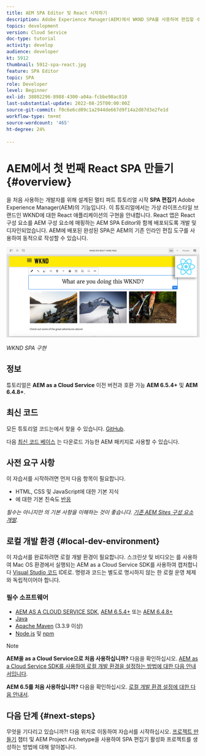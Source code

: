 ```yaml
---
title: AEM SPA Editor 및 React 시작하기
description: Adobe Experience Manager(AEM)에서 WKND SPA를 사용하여 편집할 수 있는 첫 번째 React Single Page Application(SPA)을 제작해 보십시오. AEM의 SPA 편집기와 React JS 프레임워크를 사용하여 SPA를 제작하는 방법에 대해 알아봅니다. 여러 부문으로 구성된 이 튜토리얼은 WKND의 가상 라이프스타일 브랜드를 위한 React 애플리케이션의 구현 과정을 안내합니다. 이 튜토리얼은 전체적인 SPA 개발 및 AEM과의 통합에 대한 정보를 담고 있습니다.
topics: development
version: Cloud Service
doc-type: tutorial
activity: develop
audience: developer
kt: 5912
thumbnail: 5912-spa-react.jpg
feature: SPA Editor
topic: SPA
role: Developer
level: Beginner
exl-id: 38802296-8988-4300-a04a-fcbbe98ac810
last-substantial-update: 2022-08-25T00:00:00Z
source-git-commit: f0c6e6cd09c1a2944de667d9f14a2d87d3e2fe1d
workflow-type: tm+mt
source-wordcount: '465'
ht-degree: 24%

---
```


# AEM에서 첫 번째 React SPA 만들기 {#overview}

을 처음 사용하는 개발자를 위해 설계된 멀티 파트 튜토리얼 시작 **SPA 편집기** Adobe Experience Manager(AEM)의 기능입니다. 이 튜토리얼에서는 가상 라이프스타일 브랜드인 WKND에 대한 React 애플리케이션의 구현을 안내합니다. React 앱은 React 구성 요소를 AEM 구성 요소에 매핑하는 AEM SPA Editor와 함께 배포되도록 개발 및 디자인되었습니다. AEM에 배포된 완성된 SPA은 AEM의 기존 인라인 편집 도구를 사용하여 동적으로 작성할 수 있습니다.

![구현된 최종 SPA](assets/wknd-spa-implementation.png)

*WKND SPA 구현*

## 정보

튜토리얼은 **AEM as a Cloud Service** 이전 버전과 호환 가능 **AEM 6.5.4+** 및 **AEM 6.4.8+**.

## 최신 코드

모든 튜토리얼 코드는에서 찾을 수 있습니다. [GitHub](https://github.com/adobe/aem-guides-wknd-spa).

다음 [최신 코드 베이스](https://github.com/adobe/aem-guides-wknd-spa/releases) 는 다운로드 가능한 AEM 패키지로 사용할 수 있습니다.

## 사전 요구 사항

이 자습서를 시작하려면 먼저 다음 항목이 필요합니다.

* HTML, CSS 및 JavaScript에 대한 기본 지식
* 에 대한 기본 친숙도 [반응](https://reactjs.org/tutorial/tutorial.html)

*필수는 아니지만 의 기본 사항을 이해하는 것이 좋습니다. [기존 AEM Sites 구성 요소 개발](https://experienceleague.adobe.com/docs/experience-manager-learn/getting-started-wknd-tutorial-develop/overview.html?lang=ko-KR).*

## 로컬 개발 환경 {#local-dev-environment}

이 자습서를 완료하려면 로컬 개발 환경이 필요합니다. 스크린샷 및 비디오는 를 사용하여 Mac OS 환경에서 실행되는 AEM as a Cloud Service SDK를 사용하여 캡처합니다 [Visual Studio 코드](https://code.visualstudio.com/) IDE로. 명령과 코드는 별도로 명시하지 않는 한 로컬 운영 체제와 독립적이어야 합니다.

### 필수 소프트웨어

* [AEM AS A CLOUD SERVICE SDK](https://experienceleague.adobe.com/docs/experience-manager-learn/cloud-service/local-development-environment-set-up/aem-runtime.html), [AEM 6.5.4+](https://experienceleague.adobe.com/docs/experience-manager-release-information/aem-release-updates/aem-releases-updates.html?lang=en#aem-65) 또는 [AEM 6.4.8+](https://experienceleague.adobe.com/docs/experience-manager-release-information/aem-release-updates/aem-releases-updates.html?lang=en#aem-64)
* [Java](https://downloads.experiencecloud.adobe.com/content/software-distribution/en/general.html)
* [Apache Maven](https://maven.apache.org/) (3.3.9 이상)
* [Node.js](https://nodejs.org/en/) 및 [npm](https://www.npmjs.com/)

>[!NOTE]
>
> **AEM을 as a Cloud Service으로 처음 사용하십니까?** 다음을 확인하십시오. [AEM as a Cloud Service SDK를 사용하여 로컬 개발 환경을 설정하는 방법에 대한 다음 안내서입니다](https://experienceleague.adobe.com/docs/experience-manager-learn/cloud-service/local-development-environment-set-up/overview.html?lang=ko-KR).
>
> **AEM 6.5를 처음 사용하십니까?** 다음을 확인하십시오. [로컬 개발 환경 설정에 대한 다음 안내서](https://experienceleague.adobe.com/docs/experience-manager-learn/foundation/development/set-up-a-local-aem-development-environment.html?lang=ko-KR).

## 다음 단계 {#next-steps}

무엇을 기다리고 있습니까?! 다음 위치로 이동하여 자습서를 시작하십시오. [프로젝트 만들기](create-project.md) 챕터 및 AEM Project Archetype을 사용하여 SPA 편집기 활성화 프로젝트를 생성하는 방법에 대해 알아봅니다.
